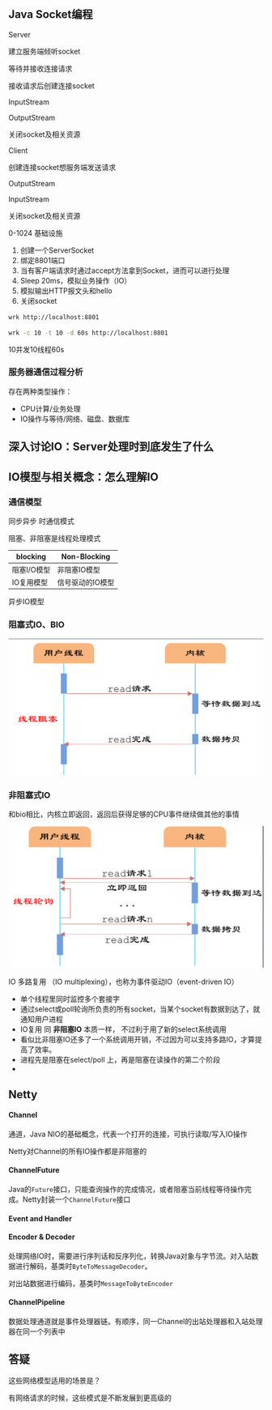 ## Java Socket编程



Server

建立服务端倾听socket

等待并接收连接请求

接收请求后创建连接socket

InputStream

OutputStream

关闭socket及相关资源



Client

创建连接socket想服务端发送请求

OutputStream

InputStream

关闭socket及相关资源



0-1024 基础设施



1. 创建一个ServerSocket
2. 绑定8801端口
3. 当有客户端请求时通过accept方法拿到Socket，进而可以进行处理
4. Sleep 20ms，模拟业务操作（IO）
5. 模拟输出HTTP报文头和hello
6. 关闭socket



```bash
wrk http://localhost:8801
```

```bash
wrk -c 10 -t 10 -d 60s http://localhost:8801
```

10并发10线程60s



### 服务器通信过程分析

存在两种类型操作：

- CPU计算/业务处理
- IO操作与等待/网络、磁盘、数据库







## 深入讨论IO：Server处理时到底发生了什么











## IO模型与相关概念：怎么理解IO

### 通信模型

同步异步 时通信模式



阻塞、非阻塞是线程处理模式





| blocking    | Non-Blocking     |
| ----------- | ---------------- |
| 阻塞I/O模型 | 非阻塞IO模型     |
| IO复用模型  | 信号驱动的IO模型 |



异步IO模型



### 阻塞式IO、BIO

<img src="./w2-nio.assets/image-20210117201708355.png" alt="image-20210117201708355" style="width:700px; " />





### 非阻塞式IO

和bio相比，内核立即返回，返回后获得足够的CPU事件继续做其他的事情

<img src="./w2-nio.assets/image-20210117202053754.png" alt="image-20210117202053754" style="width:700px; ;" />





IO 多路复用 （IO multiplexing），也称为事件驱动IO（event-driven IO）

* 单个线程里同时监控多个套接字
* 通过select或poll轮询所负责的所有socket，当某个socket有数据到达了，就通知用户进程
* IO复用 同 **非阻塞IO** 本质一样， 不过利于用了新的select系统调用
* 看似比非阻塞IO还多了一个系统调用开销，不过因为可以支持多路IO，才算提高了效率。
* 进程先是阻塞在select/poll 上，再是阻塞在读操作的第二个阶段
* 



## Netty

#### Channel

通道，Java NIO的基础概念，代表一个打开的连接，可执行读取/写入IO操作

Netty对Channel的所有IO操作都是非阻塞的

#### ChannelFuture

Java的`Future`接口，只能查询操作的完成情况，或者阻塞当前线程等待操作完成。Netty封装一个`ChannelFuture`接口

#### Event and Handler



#### Encoder & Decoder

处理网络IO时，需要进行序列话和反序列化，转换Java对象与字节流。对入站数据进行解码，基类时`ByteToMessageDecoder`。

对出站数据进行编码，基类时`MessageToByteEncoder`



#### ChannelPipeline 

数据处理通道就是事件处理器链。有顺序，同一Channel的出站处理器和入站处理器在同一个列表中







## 答疑



这些网络模型适用的场景是？

有网络请求的时候，这些模式是不断发展到更高级的

